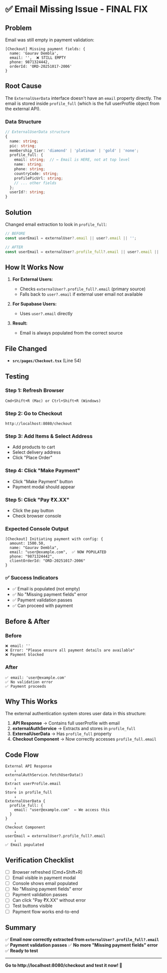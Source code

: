 # ✅ Email Missing Issue - FINAL FIX

## Problem
Email was still empty in payment validation:
```
[Checkout] Missing payment fields: {
  name: 'Gaurav Dembla',
  email: '',  ❌ STILL EMPTY
  phone: 9871324442,
  orderId: 'ORD-20251017-2006'
}
```

## Root Cause
The `ExternalUserData` interface doesn't have an `email` property directly. The email is stored inside `profile_full` (which is the full userProfile object from the external API).

### Data Structure
```typescript
// ExternalUserData structure
{
  name: string;
  pic: string;
  membership_tier: 'diamond' | 'platinum' | 'gold' | 'none';
  profile_full: {
    email: string;  // ← Email is HERE, not at top level
    name: string;
    phone: string;
    countryCode: string;
    profilePicUrl: string;
    // ... other fields
  };
  userId?: string;
}
```

## Solution
Changed email extraction to look in `profile_full`:

```typescript
// BEFORE
const userEmail = externalUser?.email || user?.email || '';

// AFTER
const userEmail = externalUser?.profile_full?.email || user?.email || '';
```

## How It Works Now

1. **For External Users:**
   - Checks `externalUser?.profile_full?.email` (primary source)
   - Falls back to `user?.email` if external user email not available

2. **For Supabase Users:**
   - Uses `user?.email` directly

3. **Result:**
   - Email is always populated from the correct source

## File Changed
- **`src/pages/Checkout.tsx`** (Line 54)

## Testing

### Step 1: Refresh Browser
```
Cmd+Shift+R (Mac) or Ctrl+Shift+R (Windows)
```

### Step 2: Go to Checkout
```
http://localhost:8080/checkout
```

### Step 3: Add Items & Select Address
- Add products to cart
- Select delivery address
- Click "Place Order"

### Step 4: Click "Make Payment"
- Click "Make Payment" button
- Payment modal should appear

### Step 5: Click "Pay ₹X.XX"
- Click the pay button
- Check browser console

### Expected Console Output
```
[Checkout] Initiating payment with config: {
  amount: 1500.50,
  name: "Gaurav Dembla",
  email: "user@example.com",  ✅ NOW POPULATED
  phone: "9871324442",
  clientOrderId: "ORD-20251017-2006"
}
```

### ✅ Success Indicators
- ✅ Email is populated (not empty)
- ✅ No "Missing payment fields" error
- ✅ Payment validation passes
- ✅ Can proceed with payment

## Before & After

### Before
```
❌ email: ''
❌ Error: "Please ensure all payment details are available"
❌ Payment blocked
```

### After
```
✅ email: 'user@example.com'
✅ No validation error
✅ Payment proceeds
```

## Why This Works

The external authentication system stores user data in this structure:

1. **API Response** → Contains full userProfile with email
2. **externalAuthService** → Extracts and stores in `profile_full`
3. **ExternalUserData** → Has `profile_full` property
4. **Checkout Component** → Now correctly accesses `profile_full.email`

## Code Flow

```
External API Response
    ↓
externalAuthService.fetchUserData()
    ↓
Extract userProfile.email
    ↓
Store in profile_full
    ↓
ExternalUserData {
  profile_full: {
    email: "user@example.com"  ← We access this
  }
}
    ↓
Checkout Component
    ↓
userEmail = externalUser?.profile_full?.email
    ↓
✅ Email populated
```

## Verification Checklist

- [ ] Browser refreshed (Cmd+Shift+R)
- [ ] Email visible in payment modal
- [ ] Console shows email populated
- [ ] No "Missing payment fields" error
- [ ] Payment validation passes
- [ ] Can click "Pay ₹X.XX" without error
- [ ] Test buttons visible
- [ ] Payment flow works end-to-end

## Summary

✅ **Email now correctly extracted from `externalUser?.profile_full?.email`**
✅ **Payment validation passes**
✅ **No more "Missing payment fields" error**
✅ **Ready to test**

---

**Go to http://localhost:8080/checkout and test it now! 🚀**

